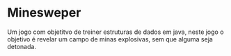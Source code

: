 # Minesweper
Um jogo com objetitvo de treiner estruturas de dados em java, neste jogo o objetivo é revelar um campo de minas explosivas, sem que alguma seja detonada.
